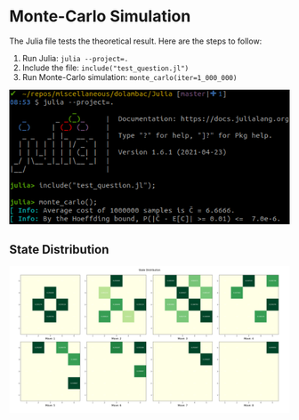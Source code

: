 # Monte-Carlo Simulation

The Julia file tests the theoretical result. Here are the steps to follow:

1. Run Julia: `julia --project=.`
2. Include the file: `include("test_question.jl")`
3. Run Monte-Carlo simulation: `monte_carlo(iter=1_000_000)`

<!-- ## Sample result: -->
![Sample simulation](monte_carlo_sample.png)


## State Distribution
![State Distribution](state_distribution.png)